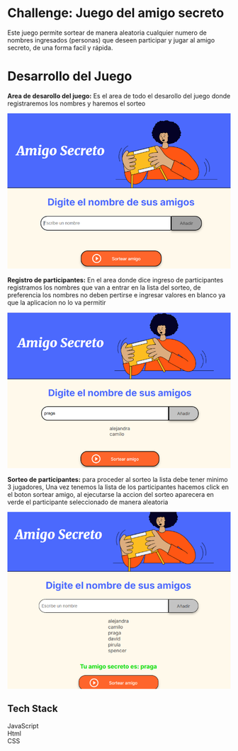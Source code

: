 
# Challenge: Juego del amigo secreto

Este juego permite sortear de manera aleatoria  cualquier numero de nombres ingresados (personas) que deseen participar y jugar al amigo secreto, de una forma facil y rápida.

# Desarrollo del Juego


**Area de desarollo del juego:** Es el area de todo el desarollo del juego donde registraremos los nombres y haremos el sorteo 

![Logo](assets/area-de-juego.png)

**Registro de participantes:** En el area donde dice ingreso de participantes registramos los nombres que van a entrar en la lista del sorteo, de preferencia los nombres no deben pertirse e ingresar valores en blanco ya que la aplicacion no lo va permitir 

![Logo](assets/registro-participantes.png)

**Sorteo de participantes:** para proceder al sorteo la lista debe tener minimo 3 jugadores, Una vez tenemos la lista de los participantes hacemos click en el boton sortear amigo, al ejecutarse la accion del sorteo aparecera en verde el participante seleccionado de manera aleatoria  

![Logo](assets/sorteo.png)





## Tech Stack


JavaScript  
Html   
CSS
